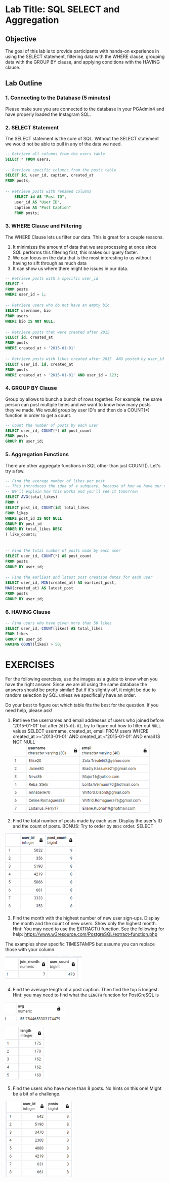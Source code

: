 # Lab Title: SQL SELECT and Aggregation

## Objective
The goal of this lab is to provide participants with hands-on experience in using the SELECT statement, filtering data with the WHERE clause, grouping data with the GROUP BY clause, and applying conditions with the HAVING clause.

## Lab Outline

### 1. Connecting to the Database (5 minutes)
Please make sure you are connected to the database in your PGAdmin4 and have properly loaded the Instagram SQL.

### 2. SELECT Statement
The SELECT statement is the core of SQL. Without the SELECT statement we would not be able to pull in any of the data we need.

```sql
-- Retrieve all columns from the users table
SELECT * FROM users;

-- Retrieve specific columns from the posts table
SELECT id, user_id, caption, created_at 
FROM posts;

-- Retrieve posts with renamed columns
    SELECT id AS "Post ID", 
    user_id AS "User ID", 
    caption AS "Post Caption"
    FROM posts;
```


### 3. WHERE Clause and Filtering
The WHERE Clause lets us filter our data. This is great for a couple reasons. 
1. It minimizes the amount of data that we are processing at once since SQL performs this filtering first, this makes our query faster.
2. We can focus on the data that is the most interesting to us without having to sift through as much data
3. It can show us where there might be issues in our data.


```sql
-- Retrieve posts with a specific user_id
SELECT * 
FROM posts 
WHERE user_id = 1;

-- Retrieve users who do not have an empty bio
SELECT username, bio
FROM users
WHERE bio IS NOT NULL;

-- Retrieve posts that were created after 2015 
SELECT id, created_at
FROM posts
WHERE created_at > '2015-01-01'

-- Retrieve posts with likes created after 2015  AND posted by user_id 123
SELECT user_id, id, created_at
FROM posts
WHERE created_at > '2015-01-01' AND user_id = 123;
```

### 4. GROUP BY Clause
Group by allows to bunch a bunch of rows together. For example, the same person can post multiple times and we want to know how many posts they've made. We would group by user ID's and then do a COUNT(*) function in order to get a count.

```sql
-- Count the number of posts by each user
SELECT user_id, COUNT(*) AS post_count 
FROM posts 
GROUP BY user_id;

```

### 5. Aggregation Functions

There are other aggregate functions in SQL other than just COUNT(). Let's try a few.
```sql
-- Find the average number of likes per post
-- This introduces the idea of a subquery, because of how we have our tables structured we can't just do "AVG(LIKES)"
-- We'll explain how this works and you'll see it tomorrow!
SELECT AVG(total_likes)
FROM (
SELECT post_id, COUNT(id) total_likes
FROM likes 
WHERE post_id IS NOT NULL
GROUP BY post_id
ORDER BY total_likes DESC
) like_counts;


-- Find the total number of posts made by each user
SELECT user_id, COUNT(*) AS post_count 
FROM posts 
GROUP BY user_id;

-- Find the earliest and latest post creation dates for each user
SELECT user_id, MIN(created_at) AS earliest_post, 
MAX(created_at) AS latest_post
FROM posts
GROUP BY user_id;

```

### 6. HAVING Clause

```sql
-- Find users who have given more than 50 likes
SELECT user_id, COUNT(likes) AS total_likes 
FROM likes 
GROUP BY user_id 
HAVING COUNT(likes) > 50;

```


# EXERCISES
For the following exercises, use the images as a guide to know when you have the right answer. Since we are all using the same database the answers should be pretty similar! But if it's slightly off, it might be due to random selection by SQL unless we specifically have an order. 

Do your best to figure out which table fits the best for the question. If you need help, please ask!

1. Retrieve the usernames and email addresses of users who joined before '2015-01-01' but after `2013-01-01`, try to figure out how to filter out `NULL` values
SELECT username, created_at, email
FROM users
WHERE created_at >='2013-01-01'
		AND created_at <'2015-01-01'
		AND email IS NOT NULL
![Alt text](images\q1.png)

2. Find the total number of posts made by each user. Display the user's ID and the count of posts. BONUS: Try to order by `DESC` order.
SELECT 

![Alt text](images\q2.png)

3. Find the month with the highest number of new user sign-ups. Display the month and the count of new users. Show only the highest month.
Hint: You may need to use the EXTRACT() function. See the following for help: https://www.w3resource.com/PostgreSQL/extract-function.php 

The examples show specific TIMESTAMPS but assume you can replace those with your column.

![Alt text](images\q3.png)

4. Find the average length of a post caption. Then find the top 5 longest. Hint: you may need to find what the `LENGTH` function for PostGreSQL is

![Alt text](images\q4a.png)

![Alt text](images\q4b.png)


5. Find the users who have more than 8 posts. No hints on this one! Might be a bit of a challenge.

![Alt text](images\q5.png)